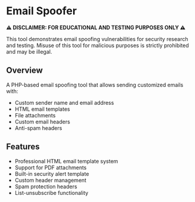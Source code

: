 # Email Spoofer

**⚠️ DISCLAIMER: FOR EDUCATIONAL AND TESTING PURPOSES ONLY ⚠️**

This tool demonstrates email spoofing vulnerabilities for security research and testing. Misuse of this tool for malicious purposes is strictly prohibited and may be illegal.

## Overview

A PHP-based email spoofing tool that allows sending customized emails with:

- Custom sender name and email address
- HTML email templates
- File attachments
- Custom email headers
- Anti-spam headers

## Features

- Professional HTML email template system
- Support for PDF attachments
- Built-in security alert template
- Custom header management
- Spam protection headers
- List-unsubscribe functionality
